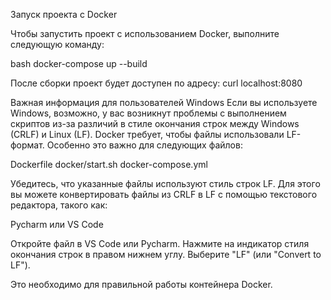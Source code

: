 Запуск проекта с Docker

Чтобы запустить проект с использованием Docker, выполните следующую команду:

bash
docker-compose up --build

После сборки проект будет доступен по адресу:
curl localhost:8080

Важная информация для пользователей Windows
Если вы используете Windows, возможно, у вас возникнут проблемы с выполнением скриптов из-за различий в стиле окончания строк между Windows (CRLF) и Linux (LF). Docker требует, чтобы файлы использовали LF-формат. Особенно это важно для следующих файлов:

Dockerfile
docker/start.sh
docker-compose.yml

Убедитесь, что указанные файлы используют стиль строк LF. Для этого вы можете конвертировать файлы из CRLF в LF с помощью текстового редактора, такого как:

Pycharm или VS Code

Откройте файл в VS Code или Pycharm.
Нажмите на индикатор стиля окончания строк в правом нижнем углу.
Выберите "LF" (или "Convert to LF").

Это необходимо для правильной работы контейнера Docker.
